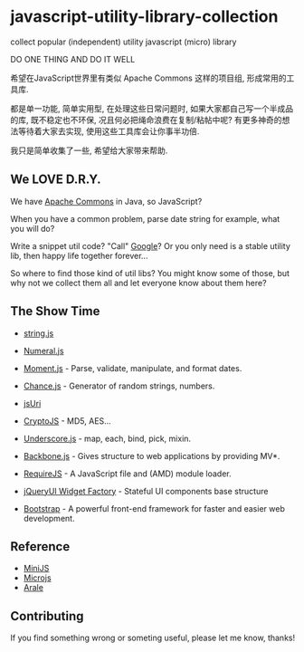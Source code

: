 javascript-utility-library-collection
=====================================
collect popular (independent) utility javascript (micro) library

DO ONE THING AND DO IT WELL

希望在JavaScript世界里有类似 Apache Commons 这样的项目组, 形成常用的工具库.

都是单一功能, 简单实用型, 在处理这些日常问题时, 如果大家都自己写一个半成品的库, 既不稳定也不环保, 况且何必把绳命浪费在复制/粘帖中呢? 有更多神奇的想法等待着大家去实现, 使用这些工具库会让你事半功倍.

我只是简单收集了一些, 希望给大家带来帮助.


We LOVE D.R.Y.
-------------------------------------
We have <a href="http://commons.apache.org/">Apache Commons</a> in Java, so JavaScript?

When you have a common problem, parse date string for example, what you will do?

Write a snippet util code? "Call" <a href="http://www.google.com/search?q=the+best+javascript+utilities">Google</a>? Or you only need is a stable utility lib, then happy life together forever...

So where to find those kind of util libs? You might know some of those, but why not we collect them all and let everyone know about them here?

The Show Time
-------------------------------------
* <a href="http://stringjs.com/">string.js</a>
* <a href="http://numeraljs.com/">Numeral.js</a>
* <a href="http://momentjs.com/">Moment.js</a> - Parse, validate, manipulate, and format dates.
* <a href="http://chancejs.com/">Chance.js</a> - Generator of random strings, numbers.
* <a href="https://github.com/derek-watson/jsUri">jsUri</a>
* <a href="http://code.google.com/p/crypto-js/">CryptoJS</a> - MD5, AES...

* <a href="http://underscorejs.org/">Underscore.js</a> - map, each, bind, pick, mixin.
* <a href="http://backbonejs.org/">Backbone.js</a> - Gives structure to web applications by providing MV*.
* <a href="http://requirejs.org/">RequireJS</a> - A JavaScript file and (AMD) module loader.

* <a href="http://learn.jquery.com/jquery-ui/widget-factory/why-use-the-widget-factory/">jQueryUI Widget Factory</a> - Stateful UI components base structure
* <a href="http://twitter.github.io/bootstrap/">Bootstrap</a> - A powerful front-end framework for faster and easier web development.

Reference
-------------------------------------
* <a href="http://www.minijs.net/">MiniJS</a>
* <a href="http://microjs.com">Microjs</a>
* <a href="http://aralejs.org/">Arale</a>

Contributing
-------------------------------------
If you find something wrong or someting useful, please let me know, thanks!
